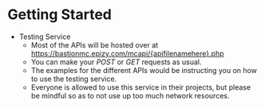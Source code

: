 # Getting Started
* Testing Service  
  * Most of the APIs will be hosted over at https://bastionmc.epizy.com/mcapi/{apifilenamehere}.php  
  * You can make your _POST_ or _GET_ requests as usual.  
  * The examples for the different APIs would be instructing you on how to use the testing service.  
  * Everyone is allowed to use this service in their projects, but please be mindful so as to not use up too much network resources.  
